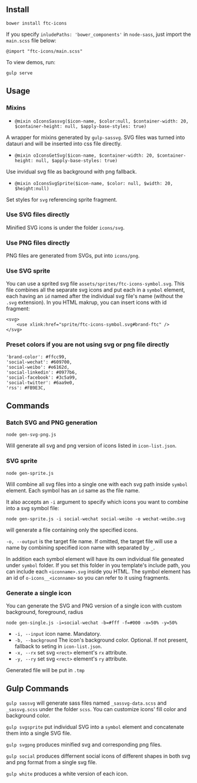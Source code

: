 ## Install
`bower install ftc-icons`

If you specify `inludePaths: 'bower_components'` in `node-sass`, just import the `main.scss` file below:

    @import "ftc-icons/main.scss"

To view demos, run:

    gulp serve

## Usage

### Mixins

- `@mixin oIconsSassvg($icon-name, $color:null, $container-width: 20, $container-height: null, $apply-base-styles: true)`

A wrapper for mixins generated by `gulp-sassvg`. SVG files was turned into datauri and will be inserted into css file directly.

- `@mixin oIconsGetSvg($icon-name, $container-width: 20, $container-height: null, $apply-base-styles: true)`

Use invidual svg file as background with png fallback.

- `@mixin oIconsSvgSprite($icon-name, $color: null, $width: 20, $height:null)`

Set styles for `svg` referencing sprite fragment.


### Use SVG files directly

Minified SVG icons is under the folder `icons/svg`.

### Use PNG files directly

PNG files are generated from SVGs, put into `icons/png`.

### Use SVG sprite

You can use a sprited svg file `assets/sprites/ftc-icons-symbol.svg`. This file combines all the separate svg icons and put each in a `symbol` element, each having an `id` named after the individual svg file's name (without the `.svg` extension). In you HTML makrup, you can insert icons with id fragment:

	<svg>
		<use xlink:href="sprite/ftc-icons-symbol.svg#brand-ftc" />
	</svg>

### Preset colors if you are not using svg or png file directly
```
'brand-color': #ffcc99,
'social-wechat': #609700,
'social-weibo': #e6162d,
'social-linkedin': #0977b6,
'social-facebook': #3c5a99,
'social-twitter': #6aa9e0,
'rss': #FB9E3C,
```

## Commands

### Batch SVG and PNG generation
```
node gen-svg-png.js
```
Will generate all svg and png version of icons listed in `icon-list.json`.


### SVG sprite
```
node gen-sprite.js
```
Will combine all svg files into a single one with each svg path inside `symbol` element. Each symbol has an `id` same as the file name.

It also accepts an `-i` argument to specify which icons you want to combine into a svg symbol file:
```
node gen-sprite.js -i social-wechat social-weibo -o wechat-weibo.svg
```
will generate a file containing only the specified icons.

`-o, --output` is the target file name. If omitted, the target file will use a name by combining specified icon name with separated by `_`.

In addition each symbol element will have its own individual file geneated under `symbol` folder. If you set this folder in you template's include path, you can include each `<iconname>.svg` inside you HTML. The symbol element has an id of `o-icons__<iconname>` so you can refer to it using fragments.


### Generate a single icon
You can generate the SVG and PNG version of a single icon with custom background, foreground, radius
```
node gen-single.js -i=social-wechat -b=#fff -f=#000 -x=50% -y=50%
```

- `-i, --input` icon name. Mandatory.
- `-b, --background` The icon's background color. Optional. If not present, fallback to seting in `icon-list.json`.
- `-x, --rx` set svg `<rect>` element's `rx` attribute.
- `-y, --ry` set svg `<rect>` element's `ry` attribute.

Generated file will be put in `.tmp`

## Gulp Commands

`gulp sassvg` will generate sass files named `_sassvg-data.scss` and `_sassvg.scss` under the folder `scss`. You can customize icons' fill color and background color.

`gulp svgsprite` put individual SVG into a `symbol` element and concatenate them into a single SVG file.

`gulp svgpng` produces minified svg and corresponding png files.

`gulp social` produces differnent social icons of different shapes in both svg and png format from a single svg file.

`gulp white` produces a white version of each icon.
